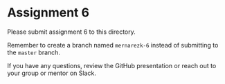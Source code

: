 # Assignment 6

Please submit assignment 6 to this directory.

Remember to create a branch named `mernarezk-6` 
instead of submitting to the `master` branch.

If you have any questions, review the GitHub presentation or reach
out to your group or mentor on Slack.
